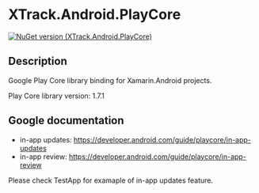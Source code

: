 # XTrack.Android.PlayCore

[![NuGet version (XTrack.Android.PlayCore)](https://img.shields.io/nuget/v/XTrack.Android.PlayCore.svg?style=flat-square)](https://www.nuget.org/packages/XTrack.Android.PlayCore/)

## Description

Google Play Core library binding for Xamarin.Android projects.

Play Core library version: 1.7.1

## Google documentation

 - in-app updates: https://developer.android.com/guide/playcore/in-app-updates
 - in-app review: https://developer.android.com/guide/playcore/in-app-review

Please check TestApp for examaple of in-app updates feature.
